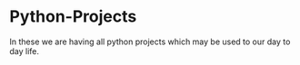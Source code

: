 # Python-Projects
In these we are having all python projects which may be used to our day to day life.
